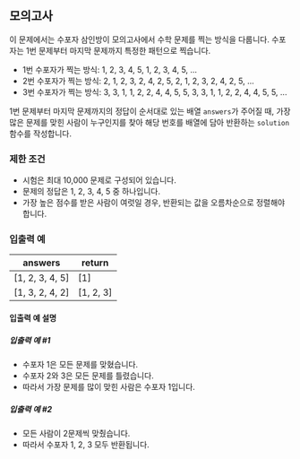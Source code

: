 ## 모의고사

이 문제에서는 수포자 삼인방이 모의고사에서 수학 문제를 찍는 방식을 다룹니다. 수포자는 1번 문제부터 마지막 문제까지 특정한 패턴으로 찍습니다.

- 1번 수포자가 찍는 방식: 1, 2, 3, 4, 5, 1, 2, 3, 4, 5, ...
- 2번 수포자가 찍는 방식: 2, 1, 2, 3, 2, 4, 2, 5, 2, 1, 2, 3, 2, 4, 2, 5, ...
- 3번 수포자가 찍는 방식: 3, 3, 1, 1, 2, 2, 4, 4, 5, 5, 3, 3, 1, 1, 2, 2, 4, 4, 5, 5, ...

1번 문제부터 마지막 문제까지의 정답이 순서대로 있는 배열 `answers`가 주어질 때, 가장 많은 문제를 맞힌 사람이 누구인지를 찾아 해당 번호를 배열에 담아 반환하는 `solution` 함수를 작성합니다.

### 제한 조건

- 시험은 최대 10,000 문제로 구성되어 있습니다.
- 문제의 정답은 1, 2, 3, 4, 5 중 하나입니다.
- 가장 높은 점수를 받은 사람이 여럿일 경우, 반환되는 값을 오름차순으로 정렬해야 합니다.

### 입출력 예

| answers        | return    |
|----------------|-----------|
| [1, 2, 3, 4, 5] | [1]       |
| [1, 3, 2, 4, 2] | [1, 2, 3] |

#### 입출력 예 설명

##### 입출력 예 #1

- 수포자 1은 모든 문제를 맞혔습니다.
- 수포자 2와 3은 모든 문제를 틀렸습니다.
- 따라서 가장 문제를 많이 맞힌 사람은 수포자 1입니다.

##### 입출력 예 #2

- 모든 사람이 2문제씩 맞췄습니다.
- 따라서 수포자 1, 2, 3 모두 반환됩니다.
